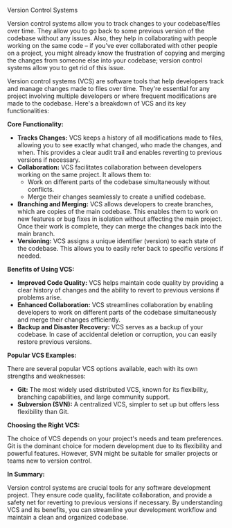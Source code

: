 Version Control Systems

Version control systems allow you to track changes to your codebase/files over time. They allow you to go back to some previous version of the codebase without any issues. Also, they help in collaborating with people working on the same code – if you’ve ever collaborated with other people on a project, you might already know the frustration of copying and merging the changes from someone else into your codebase; version control systems allow you to get rid of this issue.


Version control systems (VCS) are software tools that help developers track and manage changes made to files over time. They're essential for any project involving multiple developers or where frequent modifications are made to the codebase. Here's a breakdown of VCS and its key functionalities:

**Core Functionality:**

* **Tracks Changes:** VCS keeps a history of all modifications made to files, allowing you to see exactly what changed, who made the changes, and when. This provides a clear audit trail and enables reverting to previous versions if necessary.
* **Collaboration:** VCS facilitates collaboration between developers working on the same project. It allows them to:
    * Work on different parts of the codebase simultaneously without conflicts.
    * Merge their changes seamlessly to create a unified codebase.
* **Branching and Merging:** VCS allows developers to create branches, which are copies of the main codebase. This enables them to work on new features or bug fixes in isolation without affecting the main project. Once their work is complete, they can merge the changes back into the main branch.
* **Versioning:** VCS assigns a unique identifier (version) to each state of the codebase. This allows you to easily refer back to specific versions if needed.

**Benefits of Using VCS:**

* **Improved Code Quality:** VCS helps maintain code quality by providing a clear history of changes and the ability to revert to previous versions if problems arise.
* **Enhanced Collaboration:** VCS streamlines collaboration by enabling developers to work on different parts of the codebase simultaneously and merge their changes efficiently.
* **Backup and Disaster Recovery:** VCS serves as a backup of your codebase. In case of accidental deletion or corruption, you can easily restore previous versions.

**Popular VCS Examples:**

There are several popular VCS options available, each with its own strengths and weaknesses:

* **Git:** The most widely used distributed VCS, known for its flexibility, branching capabilities, and large community support.
* **Subversion (SVN):** A centralized VCS, simpler to set up but offers less flexibility than Git.

**Choosing the Right VCS:**

The choice of VCS depends on your project's needs and team preferences. Git is the dominant choice for modern development due to its flexibility and powerful features. However, SVN might be suitable for smaller projects or teams new to version control.

**In Summary:**

Version control systems are crucial tools for any software development project. They ensure code quality, facilitate collaboration, and provide a safety net for reverting to previous versions if necessary. By understanding VCS and its benefits, you can streamline your development workflow and maintain a clean and organized codebase.
